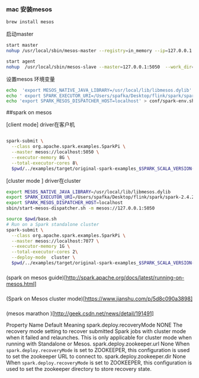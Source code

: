 ### mac 安装mesos

```bash
brew install mesos 
```  
启动master
```bash
start master
nohup /usr/local/sbin/mesos-master --registry=in_memory --ip=127.0.0.1 > /dev/null 2>&1 &

start agent
nohup  /usr/local/sbin/mesos-slave --master=127.0.0.1:5050  --work_dir=/tmp/mesos/agent > /dev/null 2>&1 &

```

设置mesos 环境变量
```bash
echo  'export MESOS_NATIVE_JAVA_LIBRARY=/usr/local/lib/libmesos.dylib' > conf/spark-env.sh
echo ' export SPARK_EXECUTOR_URI=/Users/spafka/Desktop/flink/spark/spark-2.4.2-bin-2.6.5.tgz' > conf/spark-env.sh
echo 'export SPARK_MESOS_DISPATCHER_HOST=localhost' > conf/spark-env.sh

```
##spark on mesos 

[client mode]  driver在客户机
```bash

spark-submit \
  --class org.apache.spark.examples.SparkPi \
  --master mesos://localhost:5050 \
  --executor-memory 8G \
  --total-executor-cores 8\
  $pwd/../examples/target/original-spark-examples_$SPARK_SCALA_VERSION-$SPARK_VERSION.jar

```
[cluster mode ] driver在cluster
```bash
export MESOS_NATIVE_JAVA_LIBRARY=/usr/local/lib/libmesos.dylib
export SPARK_EXECUTOR_URI=/Users/spafka/Desktop/flink/spark/spark-2.4.2-bin-2.6.5.tgz
export SPARK_MESOS_DISPATCHER_HOST=localhost
sbin/start-mesos-dispatcher.sh -m mesos://127.0.0.1:5050

source $pwd/base.sh
# Run on a Spark standalone cluster
spark-submit \
  --class org.apache.spark.examples.SparkPi \
  --master mesos://localhost:7077 \
  --executor-memory 1G \
  --total-executor-cores 2\
  --deploy-mode  cluster \
  $pwd/../examples/target/original-spark-examples_$SPARK_SCALA_VERSION-$SPARK_VERSION.jar
```

###
(spark on mesos guide)[http://spark.apache.org/docs/latest/running-on-mesos.html]
###
(Spark on Mesos cluster mode)[https://www.jianshu.com/p/5d8c090a3898]
###
(mesos marathon )[http://geek.csdn.net/news/detail/191491]


Property Name	Default	Meaning
spark.deploy.recoveryMode	NONE	The recovery mode setting to recover submitted Spark jobs with cluster mode when it failed and relaunches. This is only applicable for cluster mode when running with Standalone or Mesos.
spark.deploy.zookeeper.url	None	When `spark.deploy.recoveryMode` is set to ZOOKEEPER, this configuration is used to set the zookeeper URL to connect to.
spark.deploy.zookeeper.dir	None	When `spark.deploy.recoveryMode` is set to ZOOKEEPER, this configuration is used to set the zookeeper directory to store recovery state.
